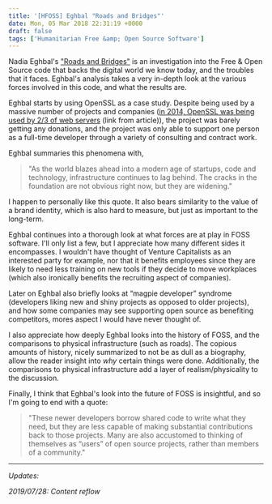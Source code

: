 ```yaml
---
title: '[HFOSS] Eghbal "Roads and Bridges"'
date: Mon, 05 Mar 2018 22:31:19 +0000
draft: false
tags: ['Humanitarian Free &amp; Open Source Software']
---
```


Nadia Eghbal's ["Roads and Bridges"](https://www.fordfoundation.org/library/reports-and-studies/roads-and-bridges-the-unseen-labor-behind-our-digital-infrastructure/) is an investigation into the Free & Open Source code that backs the digital world we know today, and the troubles that it faces.
Eghbal's analysis takes a very in-depth look at the various forces involved in this code, and what the results are.

<!--more-->

Eghbal starts by using OpenSSL as a case study.
Despite being used by a massive number of projects and companies ([in 2014, OpenSSL was being used by 2/3 of web servers](https://news.netcraft.com/archives/2014/04/08/half-a-million-widely-trusted-websites-vulnerable-to-heartbleed-bug.html) (link from article)), the project was barely getting any donations, and the project was only able to support one person as a full-time developer through a variety of consulting and contract work.

Eghbal summaries this phenomena with,

> "As the world blazes ahead into a modern age of startups, code and technology, infrastructure continues to lag behind. The cracks in the foundation are not obvious right now, but they are widening."

I happen to personally like this quote.
It also bears similarity to the value of a brand identity, which is also hard to measure, but just as important to the long-term.

Eghbal continues into a thorough look at what forces are at play in FOSS software. I'll only list a few, but I appreciate how many different sides it encompasses.
I wouldn't have thought of Venture Capitalists as an interested party for example, nor that it benefits employees since they are likely to need less training on new tools if they decide to move workplaces (which also ironically benefits the recruiting aspect of companies).

Later on Eghbal also briefly looks at “magpie developer” syndrome (developers liking new and shiny projects as opposed to older projects), and how some companies may see supporting open source as benefiting competitors, mores aspect I would have never thought of.

I also appreciate how deeply Eghbal looks into the history of FOSS, and the comparisons to physical infrastructure (such as roads).
The copious amounts of history, nicely summarized to not be as dull as a biography, allow the reader insight into _why_ certain things were done.
Additionally, the comparisons to physical infrastructure add a layer of realism/physicality to the discussion.

Finally, I think that Eghbal's look into the future of FOSS is insightful, and so I'm going to end with a quote:

> "These newer developers borrow shared code to write what they need, but they are less capable of making substantial contributions back to those projects. Many are also accustomed to thinking of themselves as “users” of open source projects, rather than members of a community."

---

_Updates:_

_2019/07/28: Content reflow_